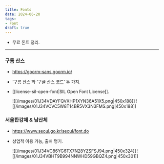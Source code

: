 ```yaml
---
title: Fonts
date: 2024-06-20
tags:
- Font
draft: true
---
```


- 무료 폰트 정리.

---
### 구름 산스
- https://goorm-sans.goorm.io/
- ‘구름 산스’와 ‘구글 산스 코드’ 두 가지.
- [[license-sil-open-font|SIL Open Font License]].

    ![[/images/01J34VDAYFQVXHP1XYN36A51X5.png|450x188]]
    ![[/images/01J34VCVC5W8T14BR5VX3N3FMS.png|450x188]]


### 서울한강체 & 남산체
- https://www.seoul.go.kr/seoul/font.do
- 상업적 이용 가능, 출처 명기.

    ![[/images/01J34VC86YG6TX7N28YZSFSJ94.png|450x324]]
    ![[/images/01J34VBHT9B994NNWHD59GBQZ4.png|450x301]]

